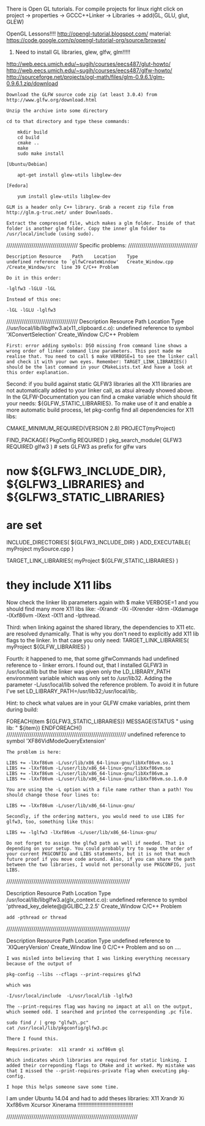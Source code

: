 There is Open GL tutorials. 
For compile projects for linux 
right click on project -> properties -> GCCC++Linker -> Libraries -> add(GL, GLU, glut, GLEW)


OpenGL Lessons!!!!
http://opengl-tutorial.blogspot.com/
material:
https://code.google.com/p/opengl-tutorial-org/source/browse/


1) Need to install GL libraries, glew, glfw, glm!!!!!

http://web.eecs.umich.edu/~sugih/courses/eecs487/glut-howto/
http://web.eecs.umich.edu/~sugih/courses/eecs487/glfw-howto/
http://sourceforge.net/projects/ogl-math/files/glm-0.9.6.1/glm-0.9.6.1.zip/download



    Download the GLFW source code zip (at least 3.0.4) from
    http://www.glfw.org/download.html

    Unzip the archive into some directory

    cd to that directory and type these commands:

        mkdir build 
        cd build						      
        cmake .. 
        make 
        sudo make install 

    [Ubuntu/Debian]

        apt-get install glew-utils libglew-dev

    [Fedora]

        yum install glew-utils libglew-dev

    GLM is a header only C++ library. Grab a recent zip file from
    http://glm.g-truc.net/ under Downloads.

    Extract the compressed file, which makes a glm folder. Inside of that folder is another glm folder. Copy the inner glm folder to /usr/local/include (using sudo).


///////////////////////////////////// 
Specific problems:
////////////////////////////////////

	Description	Resource	Path	Location	Type
	undefined reference to `glfwCreateWindow'	Create_Window.cpp	/Create_Window/src	line 39	C/C++ Problem

	Do it in this order:

	-lglfw3 -lGLU -lGL

	Instead of this one:

	-lGL -lGLU -lglfw3

/////////////////////////////////////
Description	Resource	Path	Location	Type
//usr/local/lib/libglfw3.a(x11_clipboard.c.o): undefined reference to symbol 'XConvertSelection'	Create_Window		 	C/C++ Problem

	First: error adding symbols: DSO missing from command line shows a wrong order of linker command line parameters. This post made me realise that. You need to call $ make VERBOSE=1 to see the linker call and check it with your own eyes. Remember: TARGET_LINK_LIBRARIES() should be the last command in your CMakeLists.txt And have a look at this order explanation.

Second: if you build against static GLFW3 libraries all the X11 libraries are not automatically added to your linker call, as atsui already showed above. In the GLFW-Documentation you can find a cmake variable which should fit your needs: ${GLFW_STATIC_LIBRARIES}. To make use of it and enable a more automatic build process, let pkg-config find all dependencies for X11 libs:

CMAKE_MINIMUM_REQUIRED(VERSION 2.8)
PROJECT(myProject)

FIND_PACKAGE( PkgConfig REQUIRED )
pkg_search_module( GLFW3 REQUIRED glfw3 ) # sets GLFW3 as prefix for glfw vars

# now ${GLFW3_INCLUDE_DIR}, ${GLFW3_LIBRARIES} and ${GLFW3_STATIC_LIBRARIES} 
# are set

INCLUDE_DIRECTORIES( ${GLFW3_INCLUDE_DIR} )
ADD_EXECUTABLE( myProject mySource.cpp )

TARGET_LINK_LIBRARIES( myProject ${GLFW_STATIC_LIBRARIES} )
# they include X11 libs

Now check the linker lib parameters again with $ make VERBOSE=1 and you should find many more X11 libs like: -lXrandr -lXi -lXrender -ldrm -lXdamage -lXxf86vm -lXext -lX11 and -lpthread.

Third: when linking against the shared library, the dependencies to X11 etc. are resolved dynamically. That is why you don't need to explicitly add X11 lib flags to the linker. In that case you only need: TARGET_LINK_LIBRARIES( myProject ${GLFW_LIBRARIES} )

Fourth: it happened to me, that some glfwCommands had undefined reference to - linker errors. I found out, that I installed GLFW3 in /usr/local/lib but the linker was given only the LD_LIBRARY_PATH environment variable which was only set to /usr/lib32. Adding the parameter -L/usr/local/lib solved the reference problem. To avoid it in future I've set LD_LIBRARY_PATH=/usr/lib32;/usr/local/lib;.

Hint: to check what values are in your GLFW cmake variables, print them during build:

FOREACH(item ${GLFW3_STATIC_LIBRARIES})
    MESSAGE(STATUS "  using lib: " ${item})
ENDFOREACH()
//////////////////////////////////////////////////////////////
	undefined reference to symbol 'XF86VidModeQueryExtension'
	

	The problem is here:

	LIBS += -lXxf86vm -L/usr/lib/x86_64-linux-gnu/libXxf86vm.so.1
	LIBS += -lXxf86vm -L/user/lib/x86_64-linux-gnu/libXxf86vm.so
	LIBS += -lXxf86vm -L/user/lib/x86_64-linux-gnu/libXxf86vm.a
	LIBS += -lXxf86vm -L/user/lib/x86_64-linux-gnu/libXxf86vm.so.1.0.0

	You are using the -L option with a file name rather than a path! You should change those four lines to:

	LIBS += -lXxf86vm -L/user/lib/x86_64-linux-gnu/

	Secondly, if the ordering matters, you would need to use LIBS for glfw3, too, something like this:

	LIBS += -lglfw3 -lXxf86vm -L/user/lib/x86_64-linux-gnu/

	Do not forget to assign the glfw3 path as well if needed. That is depending on your setup. You could probably try to swap the order of your current PKGCONFIG and LIBS statements, but it is not that much future proof if you move code around. Also, if you can share the path between the two libraries, I would not personally use PKGCONFIG, just LIBS.

////////////////////////////////////////////////////////////////

Description	Resource	Path	Location	Type
/usr/local/lib/libglfw3.a(glx_context.c.o): undefined reference to symbol 'pthread_key_delete@@GLIBC_2.2.5'	Create_Window		 	C/C++ Problem

	add -pthread or thread

////////////////////////////////////////////////////////////////

Description	Resource	Path	Location	Type
undefined reference to `XIQueryVersion'	Create_Window		line 0	C/C++ Problem
   and so on ....


	I was misled into believing that I was linking everything necessary because of the output of

	pkg-config --libs --cflags --print-requires glfw3 

	which was

	-I/usr/local/include  -L/usr/local/lib -lglfw3  

	The --print-requires flag was having no impact at all on the output, which seemed odd. I searched and printed the corresponding .pc file.

	sudo find / | grep "glfw3\.pc"
	cat /usr/local/lib/pkgconfig/glfw3.pc 

	There I found this.

	Requires.private:  x11 xrandr xi xxf86vm gl

	Which indicates which libraries are required for static linking. I added their correponding flags to CMake and it worked. My mistake was that I missed the --print-requires-private flag when executing pkg-config.

	I hope this helps someone save some time.

I am under Ubuntu 14.04 and had to add theses libraries: X11 Xrandr Xi Xxf86vm Xcursor Xinerama !!!!!!!!!!!!!!!!!!!!!!!!!!!!!!!!!!!!


////////////////////////////////////////////////////////////////////




